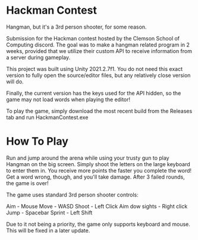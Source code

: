 # Hackman Contest
Hangman, but it's a 3rd person shooter, for some reason.

Submission for the Hackman contest hosted by the Clemson School of Computing discord. The goal was to make a hangman related program in 2 weeks, provided that we utilize their custom API to receive information from a server during gameplay. 

This project was built using Unity 2021.2.7f1. You do not need this exact version to fully open the source/editor files, but any relatively close version will do.

Finally, the current version has the keys used for the API hidden, so the game may not load words when playing the editor!

To play the game, simply download the most recent build from the Releases tab and run HackmanContest.exe

# How To Play
Run and jump around the arena while using your trusty gun to play Hangman on the big screen. Simply shoot the letters on the large keyboard to enter them in. You receive more points the faster you complete the word! Get a word wrong, though, and you'll take damage. After 3 failed rounds, the game is over!

The game uses standard 3rd person shooter controls:

Aim - Mouse
Move - WASD
Shoot - Left Click
Aim dow sights - Right click
Jump - Spacebar
Sprint - Left Shift

Due to it not being a priority, the game only supports keyboard and mouse. This will be fixed in a later update.

